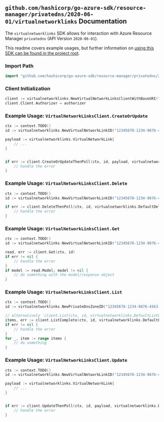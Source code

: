 
## `github.com/hashicorp/go-azure-sdk/resource-manager/privatedns/2020-06-01/virtualnetworklinks` Documentation

The `virtualnetworklinks` SDK allows for interaction with Azure Resource Manager `privatedns` (API Version `2020-06-01`).

This readme covers example usages, but further information on [using this SDK can be found in the project root](https://github.com/hashicorp/go-azure-sdk/tree/main/docs).

### Import Path

```go
import "github.com/hashicorp/go-azure-sdk/resource-manager/privatedns/2020-06-01/virtualnetworklinks"
```


### Client Initialization

```go
client := virtualnetworklinks.NewVirtualNetworkLinksClientWithBaseURI("https://management.azure.com")
client.Client.Authorizer = authorizer
```


### Example Usage: `VirtualNetworkLinksClient.CreateOrUpdate`

```go
ctx := context.TODO()
id := virtualnetworklinks.NewVirtualNetworkLinkID("12345678-1234-9876-4563-123456789012", "example-resource-group", "privateDnsZoneName", "virtualNetworkLinkName")

payload := virtualnetworklinks.VirtualNetworkLink{
	// ...
}


if err := client.CreateOrUpdateThenPoll(ctx, id, payload, virtualnetworklinks.DefaultCreateOrUpdateOperationOptions()); err != nil {
	// handle the error
}
```


### Example Usage: `VirtualNetworkLinksClient.Delete`

```go
ctx := context.TODO()
id := virtualnetworklinks.NewVirtualNetworkLinkID("12345678-1234-9876-4563-123456789012", "example-resource-group", "privateDnsZoneName", "virtualNetworkLinkName")

if err := client.DeleteThenPoll(ctx, id, virtualnetworklinks.DefaultDeleteOperationOptions()); err != nil {
	// handle the error
}
```


### Example Usage: `VirtualNetworkLinksClient.Get`

```go
ctx := context.TODO()
id := virtualnetworklinks.NewVirtualNetworkLinkID("12345678-1234-9876-4563-123456789012", "example-resource-group", "privateDnsZoneName", "virtualNetworkLinkName")

read, err := client.Get(ctx, id)
if err != nil {
	// handle the error
}
if model := read.Model; model != nil {
	// do something with the model/response object
}
```


### Example Usage: `VirtualNetworkLinksClient.List`

```go
ctx := context.TODO()
id := virtualnetworklinks.NewPrivateDnsZoneID("12345678-1234-9876-4563-123456789012", "example-resource-group", "privateDnsZoneName")

// alternatively `client.List(ctx, id, virtualnetworklinks.DefaultListOperationOptions())` can be used to do batched pagination
items, err := client.ListComplete(ctx, id, virtualnetworklinks.DefaultListOperationOptions())
if err != nil {
	// handle the error
}
for _, item := range items {
	// do something
}
```


### Example Usage: `VirtualNetworkLinksClient.Update`

```go
ctx := context.TODO()
id := virtualnetworklinks.NewVirtualNetworkLinkID("12345678-1234-9876-4563-123456789012", "example-resource-group", "privateDnsZoneName", "virtualNetworkLinkName")

payload := virtualnetworklinks.VirtualNetworkLink{
	// ...
}


if err := client.UpdateThenPoll(ctx, id, payload, virtualnetworklinks.DefaultUpdateOperationOptions()); err != nil {
	// handle the error
}
```
